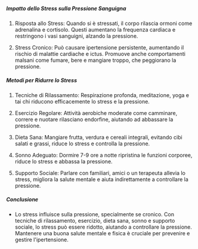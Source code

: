##### Impatto dello Stress sulla Pressione Sanguigna

1. Risposta allo Stress: Quando si è stressati, il corpo rilascia ormoni come adrenalina e cortisolo. Questi aumentano la frequenza cardiaca e restringono i vasi sanguigni, alzando la pressione.

2. Stress Cronico: Può causare ipertensione persistente, aumentando il rischio di malattie cardiache e ictus. Promuove anche comportamenti malsani come fumare, bere e mangiare troppo, che peggiorano la pressione.

##### Metodi per Ridurre lo Stress

1. Tecniche di Rilassamento: Respirazione profonda, meditazione, yoga e tai chi riducono efficacemente lo stress e la pressione.

2. Esercizio Regolare: Attività aerobiche moderate come camminare, correre e nuotare rilasciano endorfine, aiutando ad abbassare la pressione.

3. Dieta Sana: Mangiare frutta, verdura e cereali integrali, evitando cibi salati e grassi, riduce lo stress e controlla la pressione.

4. Sonno Adeguato: Dormire 7-9 ore a notte ripristina le funzioni corporee, riduce lo stress e abbassa la pressione.

5. Supporto Sociale: Parlare con familiari, amici o un terapeuta allevia lo stress, migliora la salute mentale e aiuta indirettamente a controllare la pressione.

##### Conclusione
* Lo stress influisce sulla pressione, specialmente se cronico. Con tecniche di rilassamento, esercizio, dieta sana, sonno e supporto sociale, lo stress può essere ridotto, aiutando a controllare la pressione. Mantenere una buona salute mentale e fisica è cruciale per prevenire e gestire l'ipertensione.